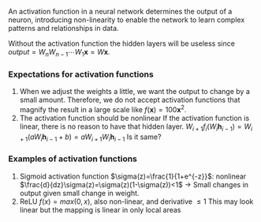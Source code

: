 An activation function in a neural network determines the output of a neuron, introducing non-linearity to enable the network to learn complex patterns and relationships in data.

Without the activation function the hidden layers will be useless since $output = W_nW_{n-1}\cdots W_1\textbf{x} = W\textbf{x}$.

### Expectations for activation functions

1. When we adjust the weights a little, we want the output to change by a small amount.
	Therefore, we do not accept activation functions that magnify the result in a large scale like $f(\textbf{x}) = 100\textbf{x}^2$.
2. The activation function should be nonlinear
	If the activation function is linear, there is no reason to have that hidden layer. 
	$W_{i+1}f_i(W_i\textbf{h}_{i-1})=W_{i+1}(aW_i\textbf{h}_{i-1}+b)=aW_{i+1}W_i\textbf{h}_{i-1}$ 
	Is it same?
	
### Examples of activation functions
1. Sigmoid activation function
	$\sigma(z)=\frac{1}{1+e^{-z}}$: nonlinear
	$\frac{d}{dz}\sigma(z)=\sigma(z)(1-\sigma(z))<1$ -> Small changes in output given small change in weight.
2. ReLU
	$f(x) = max(0,x)$, also non-linear, and derivative $\leq1$ 
	This may look linear but the mapping is linear in only local areas

 